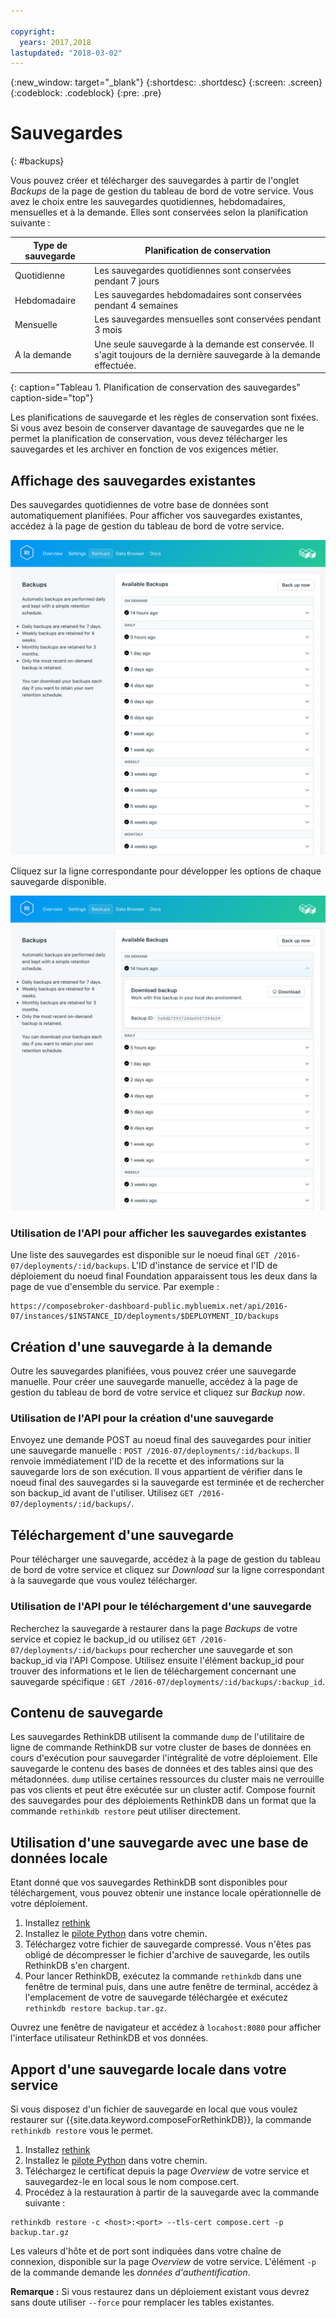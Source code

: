 ```yaml
---

copyright:
  years: 2017,2018
lastupdated: "2018-03-02"
---
```


{:new_window: target="_blank"}
{:shortdesc: .shortdesc}
{:screen: .screen}
{:codeblock: .codeblock}
{:pre: .pre}

# Sauvegardes
{: #backups}

Vous pouvez créer et télécharger des sauvegardes à partir de l'onglet _Backups_ de la page de gestion du tableau de bord de votre service. Vous avez le choix entre les sauvegardes quotidiennes, hebdomadaires, mensuelles et à la demande. Elles sont conservées selon la planification suivante :

Type de sauvegarde|Planification de conservation
----------|-----------
Quotidienne|Les sauvegardes quotidiennes sont conservées pendant 7 jours
Hebdomadaire|Les sauvegardes hebdomadaires sont conservées pendant 4 semaines
Mensuelle|Les sauvegardes mensuelles sont conservées pendant 3 mois
A la demande|Une seule sauvegarde à la demande est conservée. Il s'agit toujours de la dernière sauvegarde à la demande effectuée.
{: caption="Tableau 1. Planification de conservation des sauvegardes" caption-side="top"}

Les planifications de sauvegarde et les règles de conservation sont fixées. Si vous avez besoin de conserver davantage de sauvegardes que ne le permet la planification de conservation, vous devez télécharger les sauvegardes et les archiver en fonction de vos exigences métier.

## Affichage des sauvegardes existantes

Des sauvegardes quotidiennes de votre base de données sont automatiquement planifiées. Pour afficher vos sauvegardes existantes, accédez à la page de gestion du tableau de bord de votre service. 

  ![Sauvegardes](./images/rethink-backups-show.png "Liste des sauvegardes dans le tableau de bord du service")

Cliquez sur la ligne correspondante pour développer les options de chaque sauvegarde disponible.

  ![Options de sauvegarde](./images/rethink-backups-options.png "Options d'une sauvegarde.") 

### Utilisation de l'API pour afficher les sauvegardes existantes

Une liste des sauvegardes est disponible sur le noeud final `GET /2016-07/deployments/:id/backups`. L'ID d'instance de service et l'ID de déploiement du noeud final Foundation apparaissent tous les deux dans la page de vue d'ensemble du service. Par exemple : 
``` 
https://composebroker-dashboard-public.mybluemix.net/api/2016-07/instances/$INSTANCE_ID/deployments/$DEPLOYMENT_ID/backups
```  

## Création d'une sauvegarde à la demande

Outre les sauvegardes planifiées, vous pouvez créer une sauvegarde manuelle. Pour créer une sauvegarde manuelle, accédez à la page de gestion du tableau de bord de votre service et cliquez sur *Backup now*.

### Utilisation de l'API pour la création d'une sauvegarde

Envoyez une demande POST au noeud final des sauvegardes pour initier une sauvegarde manuelle : `POST /2016-07/deployments/:id/backups`. Il renvoie immédiatement l'ID de la recette et des informations sur la sauvegarde lors de son exécution. Il vous appartient de vérifier dans le noeud final des sauvegardes si la sauvegarde est terminée et de rechercher son backup_id avant de l'utiliser. Utilisez `GET /2016-07/deployments/:id/backups/`.

## Téléchargement d'une sauvegarde

Pour télécharger une sauvegarde, accédez à la page de gestion du tableau de bord de votre service et cliquez sur *Download* sur la ligne correspondant à la sauvegarde que vous voulez télécharger.

### Utilisation de l'API pour le téléchargement d'une sauvegarde

Recherchez la sauvegarde à restaurer dans la page _Backups_ de votre service et copiez le backup_id ou utilisez `GET /2016-07/deployments/:id/backups` pour rechercher une sauvegarde et son backup_id via l'API Compose. Utilisez ensuite l'élément backup_id pour trouver des informations et le lien de téléchargement concernant une sauvegarde spécifique : `GET /2016-07/deployments/:id/backups/:backup_id`.

## Contenu de sauvegarde

Les sauvegardes RethinkDB utilisent la commande `dump` de l'utilitaire de ligne de commande RethinkDB sur votre cluster de bases de données en cours d'exécution pour sauvegarder l'intégralité de votre déploiement. Elle sauvegarde le contenu des bases de données et des tables ainsi que des métadonnées. `dump` utilise certaines ressources du cluster mais ne verrouille pas vos clients et peut être exécutée sur un cluster actif. Compose fournit des sauvegardes pour des déploiements RethinkDB dans un format que la commande `rethinkdb restore` peut utiliser directement.

## Utilisation d'une sauvegarde avec une base de données locale

Etant donné que vos sauvegardes RethinkDB sont disponibles pour téléchargement, vous pouvez obtenir une instance locale opérationnelle de votre déploiement.

1. Installez [rethink](https://www.rethinkdb.com/docs/install/)
2. Installez le [pilote Python](https://www.rethinkdb.com/docs/install-drivers/python/) dans votre chemin.
3. Téléchargez votre fichier de sauvegarde compressé. Vous n'êtes pas obligé de décompresser le fichier d'archive de sauvegarde, les outils RethinkDB s'en chargent.
4. Pour lancer RethinkDB, exécutez la commande `rethinkdb` dans une fenêtre de terminal puis, dans une autre fenêtre de terminal, accédez à l'emplacement de votre de sauvegarde téléchargée et exécutez `rethinkdb restore backup.tar.gz`.

Ouvrez une fenêtre de navigateur et accédez à `locahost:8080` pour afficher l'interface utilisateur RethinkDB et vos données.

## Apport d'une sauvegarde locale dans votre service

Si vous disposez d'un fichier de sauvegarde en local que vous voulez restaurer sur {{site.data.keyword.composeForRethinkDB}}, la commande `rethinkdb restore` vous le permet.

1. Installez [rethink](https://www.rethinkdb.com/docs/install/)
2. Installez le [pilote Python](https://www.rethinkdb.com/docs/install-drivers/python/) dans votre chemin.
3. Téléchargez le certificat depuis la page *Overview* de votre service et sauvegardez-le en local sous le nom compose.cert.
4. Procédez à la restauration à partir de la sauvegarde avec la commande suivante :

  ```
  rethinkdb restore -c <host>:<port> --tls-cert compose.cert -p backup.tar.gz
  ```

Les valeurs d'hôte et de port sont indiquées dans votre chaîne de connexion, disponible sur la page *Overview* de votre service. L'élément `-p` de la commande demande les _données d'authentification_.

**Remarque :** Si vous restaurez dans un déploiement existant vous devrez sans doute utiliser `--force` pour remplacer les tables existantes.
